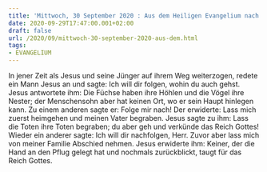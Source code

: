 ```yaml
---
title: 'Mittwoch, 30 September 2020 : Aus dem Heiligen Evangelium nach Lukas - Lk 9,57-62.'
date: 2020-09-29T17:47:00.001+02:00
draft: false
url: /2020/09/mittwoch-30-september-2020-aus-dem.html
tags: 
- EVANGELIUM
---
```


In jener Zeit als Jesus und seine Jünger auf ihrem Weg weiterzogen, redete ein Mann Jesus an und sagte: Ich will dir folgen, wohin du auch gehst. Jesus antwortete ihm: Die Füchse haben ihre Höhlen und die Vögel ihre Nester; der Menschensohn aber hat keinen Ort, wo er sein Haupt hinlegen kann. Zu einem anderen sagte er: Folge mir nach! Der erwiderte: Lass mich zuerst heimgehen und meinen Vater begraben. Jesus sagte zu ihm: Lass die Toten ihre Toten begraben; du aber geh und verkünde das Reich Gottes! Wieder ein anderer sagte: Ich will dir nachfolgen, Herr. Zuvor aber lass mich von meiner Familie Abschied nehmen. Jesus erwiderte ihm: Keiner, der die Hand an den Pflug gelegt hat und nochmals zurückblickt, taugt für das Reich Gottes.
